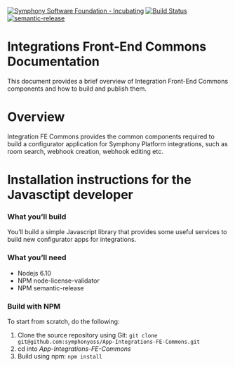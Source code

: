 [![Symphony Software Foundation - Incubating](https://cdn.rawgit.com/symphonyoss/contrib-toolbox/master/images/ssf-badge-incubating.svg)](https://symphonyoss.atlassian.net/wiki/display/FM/Incubating) [![Build Status](https://travis-ci.org/symphonyoss/App-Integrations-FE-Commons.svg?branch=dev)](https://travis-ci.org/symphonyoss/App-Integrations-FE-Commons) [![semantic-release](https://img.shields.io/badge/%20%20%F0%9F%93%A6%F0%9F%9A%80-semantic--release-e10079.svg)](https://github.com/semantic-release/semantic-release)

# Integrations Front-End Commons Documentation

This document provides a brief overview of Integration Front-End Commons components and how to build and publish them.

# Overview

Integration FE Commons provides the common components required to build a configurator application for Symphony Platform integrations, such as room search, webhook creation, webhook editing etc.

# Installation instructions for the Javasctipt developer

### What you’ll build
You’ll build a simple Javascript library that provides some useful services to build new configurator apps for integrations.

### What you’ll need
* Nodejs 6.10
* NPM node-license-validator
* NPM semantic-release

### Build with NPM
To start from scratch, do the following:

1. Clone the source repository using Git: `git clone git@github.com:symphonyoss/App-Integrations-FE-Commons.git`
2. cd into _App-Integrations-FE-Commons_
3. Build using npm: `npm install`
